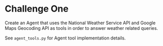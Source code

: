 # Challenge One
Create an Agent that uses the National Weather Service API and Google Maps Geocoding API as tools in order to answer weather related queries.

See `agent_tools.py` for Agent tool implementation details.